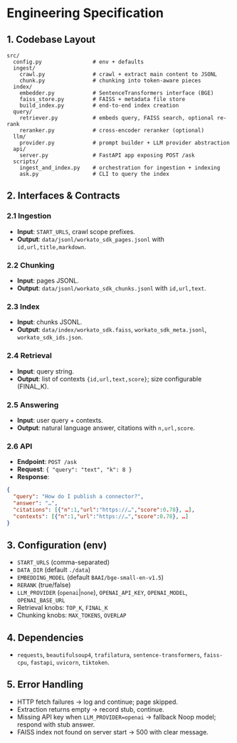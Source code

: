 # Engineering Specification

## 1. Codebase Layout
```
src/
  config.py                # env + defaults
  ingest/
    crawl.py               # crawl + extract main content to JSONL
    chunk.py               # chunking into token-aware pieces
  index/
    embedder.py            # SentenceTransformers interface (BGE)
    faiss_store.py         # FAISS + metadata file store
    build_index.py         # end-to-end index creation
  query/
    retriever.py           # embeds query, FAISS search, optional re-rank
    reranker.py            # cross-encoder reranker (optional)
  llm/
    provider.py            # prompt builder + LLM provider abstraction
  api/
    server.py              # FastAPI app exposing POST /ask
  scripts/
    ingest_and_index.py    # orchestration for ingestion + indexing
    ask.py                 # CLI to query the index
```

## 2. Interfaces & Contracts
### 2.1 Ingestion
- **Input**: `START_URLS`, crawl scope prefixes.
- **Output**: `data/jsonl/workato_sdk_pages.jsonl` with `id,url,title,markdown`.

### 2.2 Chunking
- **Input**: pages JSONL.
- **Output**: `data/jsonl/workato_sdk_chunks.jsonl` with `id,url,text`.

### 2.3 Index
- **Input**: chunks JSONL.
- **Output**: `data/index/workato_sdk.faiss`, `workato_sdk_meta.jsonl`, `workato_sdk_ids.json`.

### 2.4 Retrieval
- **Input**: query string.
- **Output**: list of contexts `{id,url,text,score}`; size configurable (FINAL_K).

### 2.5 Answering
- **Input**: user query + contexts.
- **Output**: natural language answer, citations with `n,url,score`.

### 2.6 API
- **Endpoint**: `POST /ask`
- **Request**: `{ "query": "text", "k": 8 }`
- **Response**:
```json
{
  "query": "How do I publish a connector?",
  "answer": "…",
  "citations": [{"n":1,"url":"https://…","score":0.78}, …],
  "contexts": [{"n":1,"url":"https://…","score":0.78}, …]
}
```

## 3. Configuration (env)
- `START_URLS` (comma-separated)
- `DATA_DIR` (default `./data`)
- `EMBEDDING_MODEL` (default `BAAI/bge-small-en-v1.5`)
- `RERANK` (true/false)
- `LLM_PROVIDER` (`openai`|`none`), `OPENAI_API_KEY`, `OPENAI_MODEL`, `OPENAI_BASE_URL`
- Retrieval knobs: `TOP_K`, `FINAL_K`
- Chunking knobs: `MAX_TOKENS`, `OVERLAP`

## 4. Dependencies
- `requests`, `beautifulsoup4`, `trafilatura`, `sentence-transformers`, `faiss-cpu`, `fastapi`, `uvicorn`, `tiktoken`.

## 5. Error Handling
- HTTP fetch failures → log and continue; page skipped.
- Extraction returns empty → record stub, continue.
- Missing API key when `LLM_PROVIDER=openai` → fallback Noop model; respond with stub answer.
- FAISS index not found on server start → 500 with clear message.
